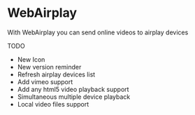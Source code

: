 WebAirplay
===========

With WebAirplay you can send online videos to airplay devices


TODO

- New Icon
- New version reminder
- Refresh airplay devices list
- Add vimeo support
- Add any html5 video playback support
- Simultaneous multiple device playback
- Local video files support
